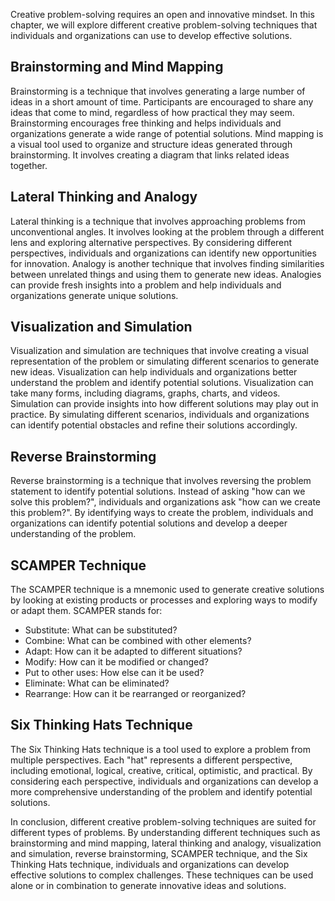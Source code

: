 
Creative problem-solving requires an open and innovative mindset. In this chapter, we will explore different creative problem-solving techniques that individuals and organizations can use to develop effective solutions.

Brainstorming and Mind Mapping
------------------------------

Brainstorming is a technique that involves generating a large number of ideas in a short amount of time. Participants are encouraged to share any ideas that come to mind, regardless of how practical they may seem. Brainstorming encourages free thinking and helps individuals and organizations generate a wide range of potential solutions. Mind mapping is a visual tool used to organize and structure ideas generated through brainstorming. It involves creating a diagram that links related ideas together.

Lateral Thinking and Analogy
----------------------------

Lateral thinking is a technique that involves approaching problems from unconventional angles. It involves looking at the problem through a different lens and exploring alternative perspectives. By considering different perspectives, individuals and organizations can identify new opportunities for innovation. Analogy is another technique that involves finding similarities between unrelated things and using them to generate new ideas. Analogies can provide fresh insights into a problem and help individuals and organizations generate unique solutions.

Visualization and Simulation
----------------------------

Visualization and simulation are techniques that involve creating a visual representation of the problem or simulating different scenarios to generate new ideas. Visualization can help individuals and organizations better understand the problem and identify potential solutions. Visualization can take many forms, including diagrams, graphs, charts, and videos. Simulation can provide insights into how different solutions may play out in practice. By simulating different scenarios, individuals and organizations can identify potential obstacles and refine their solutions accordingly.

Reverse Brainstorming
---------------------

Reverse brainstorming is a technique that involves reversing the problem statement to identify potential solutions. Instead of asking "how can we solve this problem?", individuals and organizations ask "how can we create this problem?". By identifying ways to create the problem, individuals and organizations can identify potential solutions and develop a deeper understanding of the problem.

SCAMPER Technique
-----------------

The SCAMPER technique is a mnemonic used to generate creative solutions by looking at existing products or processes and exploring ways to modify or adapt them. SCAMPER stands for:

* Substitute: What can be substituted?
* Combine: What can be combined with other elements?
* Adapt: How can it be adapted to different situations?
* Modify: How can it be modified or changed?
* Put to other uses: How else can it be used?
* Eliminate: What can be eliminated?
* Rearrange: How can it be rearranged or reorganized?

Six Thinking Hats Technique
---------------------------

The Six Thinking Hats technique is a tool used to explore a problem from multiple perspectives. Each "hat" represents a different perspective, including emotional, logical, creative, critical, optimistic, and practical. By considering each perspective, individuals and organizations can develop a more comprehensive understanding of the problem and identify potential solutions.

In conclusion, different creative problem-solving techniques are suited for different types of problems. By understanding different techniques such as brainstorming and mind mapping, lateral thinking and analogy, visualization and simulation, reverse brainstorming, SCAMPER technique, and the Six Thinking Hats technique, individuals and organizations can develop effective solutions to complex challenges. These techniques can be used alone or in combination to generate innovative ideas and solutions.
